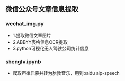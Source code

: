 ## 微信公众号文章信息提取

### wechat_img.py

- 1.提取微信文章图片
- 2.ABBYY表格信息OCR提取
- 3.python可视化无人驾驶公司统计信息


### shenglv.ipynb

- 爬取声律启蒙并转为胎教音乐，用到baidu aip-speech